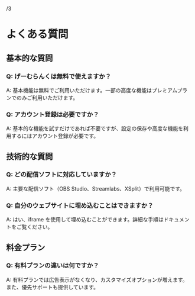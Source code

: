 /3

# よくある質問

## 基本的な質問

### Q: げーむらんくは無料で使えますか？

A: 基本機能は無料でご利用いただけます。一部の高度な機能はプレミアムプランでのみご利用いただけます。

### Q: アカウント登録は必要ですか？

A: 基本的な機能を試すだけであれば不要ですが、設定の保存や高度な機能を利用するにはアカウント登録が必要です。

## 技術的な質問

### Q: どの配信ソフトに対応していますか？

A: 主要な配信ソフト（OBS Studio、Streamlabs、XSplit）で利用可能です。

### Q: 自分のウェブサイトに埋め込むことはできますか？

A: はい、iframe を使用して埋め込むことができます。詳細な手順はドキュメントをご覧ください。

## 料金プラン

### Q: 有料プランの違いは何ですか？

A: 有料プランでは広告表示がなくなり、カスタマイズオプションが増えます。また、優先サポートも提供しています。
